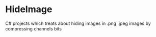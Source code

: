 # HideImage
C# projects which treats about hiding images in .png .jpeg images by compressing channels bits
